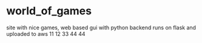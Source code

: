 # world_of_games
site with nice games, web based gui with python backend runs on flask and uploaded to aws
11
12
33
44
44
